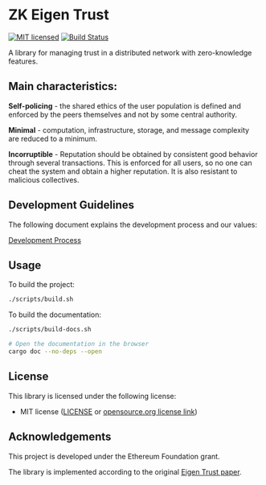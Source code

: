 # ZK Eigen Trust

[![MIT licensed][mit-badge]][mit-url]
[![Build Status][actions-badge]][actions-url]

[mit-badge]: https://img.shields.io/badge/license-MIT-blue.svg
[mit-url]: https://github.com/eigen-trust/protocol/blob/master/LICENSE
[actions-badge]: https://github.com/eigen-trust/protocol/actions/workflows/test.yml/badge.svg
[actions-url]: https://github.com/eigen-trust/protocol/actions?query=branch%3Amaster

A library for managing trust in a distributed network with zero-knowledge features.

## Main characteristics:

**Self-policing** - the shared ethics of the user population is defined and enforced by the peers themselves and not by some central authority.

**Minimal** - computation, infrastructure, storage, and message complexity are reduced to a minimum.

**Incorruptible** - Reputation should be obtained by consistent good behavior through several transactions. This is enforced for all users, so no one can cheat the system and obtain a higher reputation. It is also resistant to malicious collectives.

## Development Guidelines

The following document explains the development process and our values:

[Development Process](https://hackmd.io/MzCV5EGyTo-aNIRUV0PnUQ)

## Usage

To build the project:

```bash
./scripts/build.sh
```

To build the documentation:

```bash
./scripts/build-docs.sh

# Open the documentation in the browser
cargo doc --no-deps --open
```

## License

This library is licensed under the following license:

- MIT license ([LICENSE](LICENSE) or [opensource.org license link](http://opensource.org/licenses/MIT))

## Acknowledgements

This project is developed under the Ethereum Foundation grant.

The library is implemented according to the original [Eigen Trust paper](https://web.archive.org/web/20230219174826/http://ilpubs.stanford.edu:8090/562/1/2002-56.pdf).
